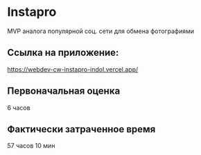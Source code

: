 # Instapro

MVP аналога популярной соц. сети для обмена фотографиями

## Ссылка на приложение:

https://webdev-cw-instapro-indol.vercel.app/

## Первоначальная оценка

6 часов

## Фактически затраченное время

57 часов 10 мин

